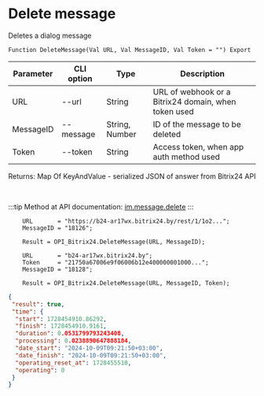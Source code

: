 ﻿---
sidebar_position: 4
---

# Delete message
 Deletes a dialog message



`Function DeleteMessage(Val URL, Val MessageID, Val Token = "") Export`

  | Parameter | CLI option | Type | Description |
  |-|-|-|-|
  | URL | --url | String | URL of webhook or a Bitrix24 domain, when token used |
  | MessageID | --message | String, Number | ID of the message to be deleted |
  | Token | --token | String | Access token, when app auth method used |

  
  Returns:  Map Of KeyAndValue - serialized JSON of answer from Bitrix24 API

<br/>

:::tip
Method at API documentation: [im.message.delete](https://dev.1c-bitrix.ru/learning/course/?COURSE_ID=93&LESSON_ID=12119)
:::
<br/>


```bsl title="Code example"
    URL       = "https://b24-ar17wx.bitrix24.by/rest/1/1o2...";
    MessageID = "18126";

    Result = OPI_Bitrix24.DeleteMessage(URL, MessageID);

    URL       = "b24-ar17wx.bitrix24.by";
    Token     = "21750a67006e9f06006b12e400000001000...";
    MessageID = "18128";

    Result = OPI_Bitrix24.DeleteMessage(URL, MessageID, Token);
```
 



```json title="Result"
{
 "result": true,
 "time": {
  "start": 1728454910.86292,
  "finish": 1728454910.9161,
  "duration": 0.0531799793243408,
  "processing": 0.0238890647888184,
  "date_start": "2024-10-09T09:21:50+03:00",
  "date_finish": "2024-10-09T09:21:50+03:00",
  "operating_reset_at": 1728455510,
  "operating": 0
 }
}
```
